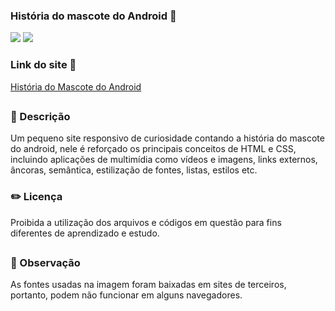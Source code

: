 ### História do mascote do Android 🤖

<div style="display: inline_block">

<img src="https://img.shields.io/badge/html5-%23E34F26.svg?style=for-the-badge&logo=html5&logoColor=white" />
<img src="https://img.shields.io/badge/css3-%231572B6.svg?style=for-the-badge&logo=css3&logoColor=white" />

### Link do site 🔗 

<a href="https://26tassiofernandes.github.io/HistoriadoMascoteDoAndroid/site.html" target="_blank" rel="external">História do Mascote do Android</a>

</div>



##

### 📜 Descrição 
<p>Um pequeno site responsivo de curiosidade contando a história do mascote do android, nele é reforçado 
os principais conceitos de HTML e CSS, incluindo aplicações de multimídia como vídeos e imagens, links externos, âncoras,
semântica, estilização de fontes, listas, estilos etc.

</p>


### ✏️ Licença 
<p>Proibida a utilização dos arquivos e códigos em questão para fins diferentes de aprendizado e estudo.</p>

##

### 👀 Observação
<p> As fontes usadas na imagem foram baixadas em sites de terceiros, portanto, podem não funcionar em alguns navegadores.</p>
